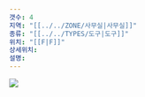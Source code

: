 ```yaml
---
갯수: 4
지역: "[[../../ZONE/사무실|사무실]]"
종류: "[[../../TYPES/도구|도구]]"
위치: "[[F|F]]"
상세위치: 
설명: 
---
```

![](http://192.168.50.22/devices/240607_IMG_0185.jpg)